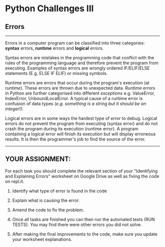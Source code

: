 # Python Challenges III

## Errors

---

Errors in a computer program can be classified into three categories: **syntax** errors, **runtime** errors and **logical** errors.

Syntax errors are mistakes in the programming code that conflict with the rules of the programming language and therefore prevent the program from executing. Examples of syntax errors are wrongly ordered IF/ELIF/ELSE statements (E.g. ELSE IF ELIF) or missing symbols.

Runtime errors are errors that occur during the program's execution (at _runtime_). These errors are thrown due to unexpected data. Runtime errors in Python are further categorised into different _exceptions_ e.g. ValueError, IndexError, UnboundLocalError. A typical cause of a runtime error is confusion of data types (_e.g. something is a string but it should be an integer!)._

Logical errors are in some ways the hardest type of error to debug. Logical errors do not prevent the program from executing (syntax error) and do not crash the program during its execution (runtime error). A program containing a logical error will finish its execution but will display erroneous results. It is then the programmer's job to find the source of the error.


---

## YOUR ASSIGNMENT:

For each task you should complete the relevant section of your "Identifying and Explaining Errors" worksheet on Google Drive as well as fixing the code on repl.it.

 1. Identify what type of error is found in the code

 2. Explain what is causing the error.

 3. Amend the code to fix the problem.

 4. Once all tasks are finished you can then run the automated tests (RUN TESTS). You may find there were other errors you did not solve.

 5. After making the final improvements to the code, make sure you update your worksheet explanations.

